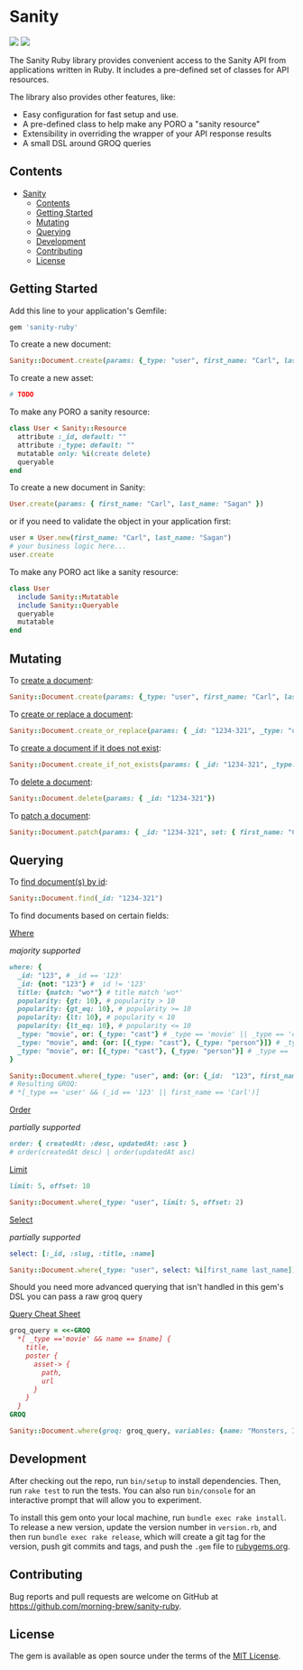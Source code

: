 # Sanity

![](https://github.com/morning-brew/sanity-ruby/actions/workflows/ci.yml/badge.svg)
<a href="https://codeclimate.com/github/morning-brew/sanity-ruby/maintainability"><img src="https://api.codeclimate.com/v1/badges/1984ee6eb0bce46a2469/maintainability" /></a>

The Sanity Ruby library provides convenient access to the Sanity API from applications written in Ruby. It includes a pre-defined set of classes for API resources.

The library also provides other features, like:

- Easy configuration for fast setup and use.
- A pre-defined class to help make any PORO a "sanity resource"
- Extensibility in overriding the wrapper of your API response results
- A small DSL around GROQ queries

## Contents

- [Sanity](#sanity)
  - [Contents](#contents)
  - [Getting Started](#getting-started)
  - [Mutating](#mutating)
  - [Querying](#querying)
  - [Development](#development)
  - [Contributing](#contributing)
  - [License](#license)

## Getting Started

Add this line to your application's Gemfile:

```ruby
gem 'sanity-ruby'
```

To create a new document:

```ruby
Sanity::Document.create(params: {_type: "user", first_name: "Carl", last_name: "Sagan"})
```

To create a new asset:

```ruby
# TODO
```

To make any PORO a sanity resource:

```ruby
class User < Sanity::Resource
  attribute :_id, default: ""
  attribute :_type: default: ""
  mutatable only: %i(create delete)
  queryable
end
```

To create a new document in Sanity:

```ruby
User.create(params: { first_name: "Carl", last_name: "Sagan" })
```

or if you need to validate the object in your application first:

```ruby
user = User.new(first_name: "Carl", last_name: "Sagan")
# your business logic here...
user.create
```

To make any PORO act like a sanity resource:

```ruby
class User
  include Sanity::Mutatable
  include Sanity::Queryable
  queryable
  mutatable
end
```

## Mutating

To [create a document](https://www.sanity.io/docs/http-mutations#c732f27330a4):

```ruby
Sanity::Document.create(params: {_type: "user", first_name: "Carl", last_name: "Sagan"})
```

To [create or replace a document](https://www.sanity.io/docs/http-mutations#95bb692d7fb0):

```ruby
Sanity::Document.create_or_replace(params: { _id: "1234-321", _type: "user", first_name: "Carl", last_name: "Sagan"})
```

To [create a document if it does not exist](https://www.sanity.io/docs/http-mutations#bd91661cae0c):

```ruby
Sanity::Document.create_if_not_exists(params: { _id: "1234-321", _type: "user", first_name: "Carl", last_name: "Sagan"})
```

To [delete a document](https://www.sanity.io/docs/http-mutations#40a9a879af9b):

```ruby
Sanity::Document.delete(params: { _id: "1234-321"})
```

To [patch a document](https://www.sanity.io/docs/http-mutations#2f480b2baca5):

```ruby
Sanity::Document.patch(params: { _id: "1234-321", set: { first_name: "Carl" }})
```

## Querying

To [find document(s) by id](https://www.sanity.io/docs/http-doc):

```ruby
Sanity::Document.find(_id: "1234-321")
```

To find documents based on certain fields:

[Where](https://www.sanity.io/docs/query-cheat-sheet#3949cadc7524)

_majority supported_

```ruby
where: {
  _id: "123", # _id == '123'
  _id: {not: "123"} # _id != '123'
  title: {match: "wo*"} # title match 'wo*'
  popularity: {gt: 10}, # popularity > 10
  popularity: {gt_eq: 10}, # popularity >= 10
  popularity: {lt: 10}, # popularity < 10
  popularity: {lt_eq: 10}, # popularity <= 10
  _type: "movie", or: {_type: "cast"} # _type == 'movie' || _type == 'cast'
  _type: "movie", and: {or: [{_type: "cast"}, {_type: "person"}]} # _type == 'movie' && (_type == 'cast' || _type == 'person')
  _type: "movie", or: [{_type: "cast"}, {_type: "person"}] # _type == 'movie' || _type == 'cast' || _type == 'person'
}
```

```ruby
Sanity::Document.where(_type: "user", and: {or: {_id:  "123", first_name: "Carl" }})
# Resulting GROQ:
# *[_type == 'user' && (_id == '123' || first_name == 'Carl')]
```

[Order](https://www.sanity.io/docs/query-cheat-sheet#b5aec96cf56c)

_partially supported_

```ruby
order: { createdAt: :desc, updatedAt: :asc }
# order(createdAt desc) | order(updatedAt asc)
```

[Limit](https://www.sanity.io/docs/query-cheat-sheet#170b92d4caa2)

```ruby
limit: 5, offset: 10
```

```ruby
Sanity::Document.where(_type: "user", limit: 5, offset: 2)
```

[Select](https://www.sanity.io/docs/query-cheat-sheet#55d30f6804cc)

_partially supported_

```ruby
select: [:_id, :slug, :title, :name]
```

```ruby
Sanity::Document.where(_type: "user", select: %i[first_name last_name])
```

Should you need more advanced querying that isn't handled in this gem's DSL you can pass a raw groq query

[Query Cheat Sheet](https://www.sanity.io/docs/query-cheat-sheet)

```ruby
groq_query = <<-GROQ
  *[ _type =='movie' && name == $name] {
    title,
    poster {
      asset-> {
        path,
        url
      }
    }
  }
GROQ

Sanity::Document.where(groq: groq_query, variables: {name: "Monsters, Inc."})
```

## Development

After checking out the repo, run `bin/setup` to install dependencies. Then, run `rake test` to run the tests. You can also run `bin/console` for an interactive prompt that will allow you to experiment.

To install this gem onto your local machine, run `bundle exec rake install`. To release a new version, update the version number in `version.rb`, and then run `bundle exec rake release`, which will create a git tag for the version, push git commits and tags, and push the `.gem` file to [rubygems.org](https://rubygems.org).

## Contributing

Bug reports and pull requests are welcome on GitHub at https://github.com/morning-brew/sanity-ruby.

## License

The gem is available as open source under the terms of the [MIT License](https://opensource.org/licenses/MIT).
